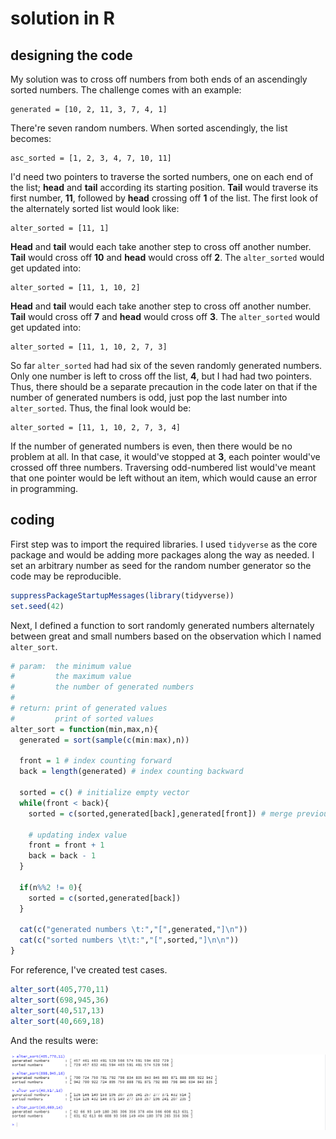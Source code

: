 # solution in R

## designing the code

My solution was to cross off numbers from both ends of an ascendingly sorted numbers. The challenge comes with an example:

```
generated = [10, 2, 11, 3, 7, 4, 1]
```

There're seven random numbers. When sorted ascendingly, the list becomes:

```
asc_sorted = [1, 2, 3, 4, 7, 10, 11]
```

I'd need two pointers to traverse the sorted numbers, one on each end of the list; **head** and **tail** according its starting position. **Tail** would traverse its first number, **11**, followed by **head** crossing off **1** of the list. The first look of the alternately sorted list would look like:

```
alter_sorted = [11, 1]
```

**Head** and **tail** would each take another step to cross off another number. **Tail** would cross off **10** and **head** would cross off **2**. The `alter_sorted` would get updated into:

```
alter_sorted = [11, 1, 10, 2]
```

**Head** and **tail** would each take another step to cross off another number. **Tail** would cross off **7** and **head** would cross off **3**. The `alter_sorted` would get updated into:

```
alter_sorted = [11, 1, 10, 2, 7, 3]
```

So far `alter_sorted` had had six of the seven randomly generated numbers. Only one number is left to cross off the list, **4**, but I had had two pointers. Thus, there should be a separate precaution in the code later on that if the number of generated numbers is odd, just pop the last number into `alter_sorted`. Thus, the final look would be:

```
alter_sorted = [11, 1, 10, 2, 7, 3, 4]
```

If the number of generated numbers is even, then there would be no problem at all. In that case, it would've stopped at **3**, each pointer would've crossed off three numbers. Traversing odd-numbered list would've meant that one pointer would be left without an item, which would cause an error in programming.

## coding

First step was to import the required libraries. I used `tidyverse` as the core package and would be adding more packages along the way as needed. I set an arbitrary number as seed for the random number generator so the code may be reproducible.

```r
suppressPackageStartupMessages(library(tidyverse))
set.seed(42)
```

Next, I defined a function to sort randomly generated numbers alternately between great and small numbers based on the observation which I named `alter_sort`.

```r
# param:  the minimum value
#         the maximum value
#         the number of generated numbers
#
# return: print of generated values
#         print of sorted values
alter_sort = function(min,max,n){
  generated = sort(sample(c(min:max),n))
  
  front = 1 # index counting forward
  back = length(generated) # index counting backward
  
  sorted = c() # initialize empty vector
  while(front < back){
    sorted = c(sorted,generated[back],generated[front]) # merge previous vector with sorted values
    
    # updating index value
    front = front + 1
    back = back - 1
  }
  
  if(n%%2 != 0){
    sorted = c(sorted,generated[back])
  }
  
  cat(c("generated numbers \t:","[",generated,"]\n"))
  cat(c("sorted numbers \t\t:","[",sorted,"]\n\n"))
}
```

For reference, I've created test cases.

```r
alter_sort(405,770,11)
alter_sort(698,945,36)
alter_sort(40,517,13)
alter_sort(40,669,18)
```

And the results were:

![](images/plot1.PNG)
